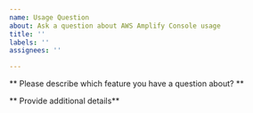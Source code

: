 ```yaml
---
name: Usage Question
about: Ask a question about AWS Amplify Console usage
title: ''
labels: ''
assignees: ''

---
```


** Please describe which feature you have a question about? **


** Provide additional details**
